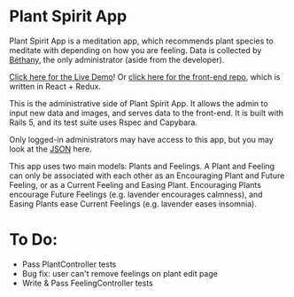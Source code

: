 # Plant Spirit App

Plant Spirit App is a meditation app, which recommends plant species to meditate with depending on how you are feeling. Data is collected by [Béthany](oluminousbeing.com), the only administrator (aside from the developer).

[Click here for the Live Demo](http://comfortcat.xyz/plant-spirit-demo/)! Or [click here for the front-end repo](https://github.com/catquarks/plant-spirit-app), which is written in React + Redux.

This is the administrative side of Plant Spirit App. It allows the admin to input new data and images, and serves data to the front-end. It is built with Rails 5, and its test suite uses Rspec and Capybara.

Only logged-in administrators may have access to this app, but you may look at the [JSON](http://plant-spirit-app.herokuapp.com/api/v1/plants) here.

This app uses two main models: Plants and Feelings. A Plant and Feeling can only be associated with each other as an Encouraging Plant and Future Feeling, or as a Current Feeling and Easing Plant. Encouraging Plants encourage Future Feelings (e.g. lavender encourages calmness), and Easing Plants ease Current Feelings (e.g. lavender eases insomnia).


# To Do:
* Pass PlantController tests
* Bug fix: user can't remove feelings on plant edit page
* Write & Pass FeelingController tests
